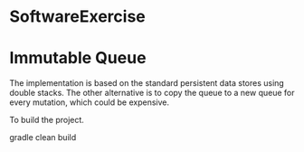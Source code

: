 # SoftwareExercise


# Immutable Queue 

The implementation is based on the standard persistent data stores using double stacks. The other alternative
is to copy the queue to a new queue for every mutation, which could be expensive.

To build the project.

gradle clean build
